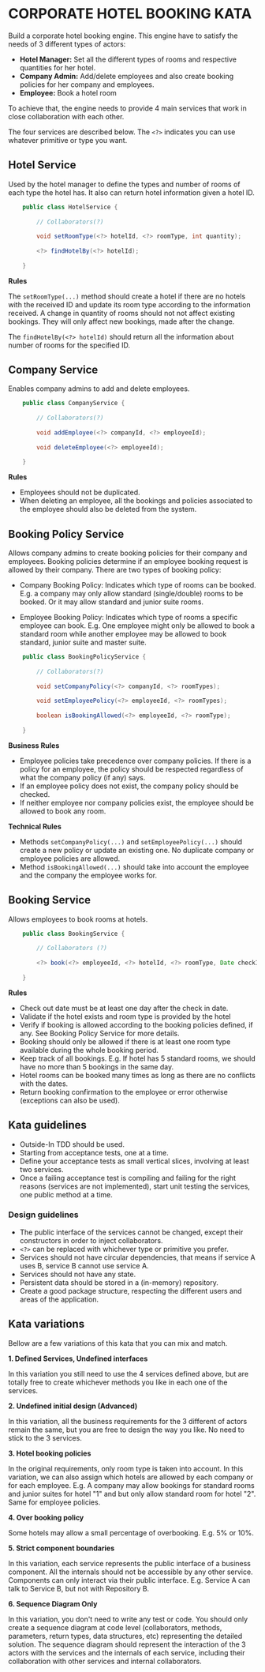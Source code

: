 CORPORATE HOTEL BOOKING KATA
============================

Build a corporate hotel booking engine. This engine have to satisfy the needs of 3 different types of actors:

* **Hotel Manager:** Set all the different types of rooms and respective quantities for her hotel.
* **Company Admin:** Add/delete employees and also create booking policies for her company and employees.
* **Employee:** Book a hotel room

To achieve that, the engine needs to provide 4 main services that work in close collaboration with each other.

The four services are described below. The `<?>` indicates you can use whatever primitive or type you want.

## Hotel Service

Used by the hotel manager to define the types and number of rooms of each type the hotel has. It
also can return hotel information given a hotel ID.

```java
    public class HotelService {
    
        // Collaborators(?)
    
        void setRoomType(<?> hotelId, <?> roomType, int quantity);
        
        <?> findHotelBy(<?> hotelId); 
    
    }
```

**Rules**

The `setRoomType(...)` method should create a hotel if there are no hotels with the received ID and update its
room type according to the information received. A change in quantity of rooms should not not affect existing bookings.
They will only affect new bookings, made after the change.

The `findHotelBy(<?> hotelId)` should return all the information about number of rooms for the specified ID.

## Company Service

Enables company admins to add and delete employees.

```java
    public class CompanyService {
                
        // Collaborators(?)
    
        void addEmployee(<?> companyId, <?> employeeId);
        
        void deleteEmployee(<?> employeeId);
    
    }
```  

**Rules**

* Employees should not be duplicated.
* When deleting an employee, all the bookings and policies associated to the employee should also be deleted from the system.

## Booking Policy Service

Allows company admins to create booking policies for their company and employees. Booking policies
determine if an employee booking request is allowed by their company. There are two types of booking policy:

* Company Booking Policy: Indicates which type of rooms can be booked. E.g. a company may only allow standard (single/double) rooms
  to be booked. Or it may allow standard and junior suite rooms.

* Employee Booking Policy: Indicates which type of rooms a specific employee can book. E.g. One employee might only be
  allowed to book a standard room while another employee may be allowed to book standard, junior suite and master suite.

```java
    public class BookingPolicyService {
    
        // Collaborators(?)
    
        void setCompanyPolicy(<?> companyId, <?> roomTypes);
        
        void setEmployeePolicy(<?> employeeId, <?> roomTypes);
        
        boolean isBookingAllowed(<?> employeeId, <?> roomType);
    
    }
``` 

**Business Rules**

* Employee policies take precedence over company policies. If there is a policy for an employee, the policy should be respected
  regardless of what the company policy (if any) says.
* If an employee policy does not exist, the company policy should be checked.
* If neither employee nor company policies exist, the employee should be allowed to book any room.

**Technical Rules**

* Methods `setCompanyPolicy(...)` and `setEmployeePolicy(...)` should create a new policy or update an existing
  one. No duplicate company or employee policies are allowed.
* Method `isBookingAllowed(...)` should take into account the employee and the company the employee works for.

## Booking Service

Allows employees to book rooms at hotels.

```java
    public class BookingService {
    
        // Collaborators (?)
        
        <?> book(<?> employeeId, <?> hotelId, <?> roomType, Date checkIn, Date checkOut);
    
    }
```

**Rules**

* Check out date must be at least one day after the check in date.
* Validate if the hotel exists and room type is provided by the hotel
* Verify if booking is allowed according to the booking policies defined, if any. See Booking Policy Service for more details.
* Booking should only be allowed if there is at least one room type available during the whole booking period.
* Keep track of all bookings. E.g. If hotel has 5 standard rooms, we should have no more than 5 bookings in the same day.
* Hotel rooms can be booked many times as long as there are no conflicts with the dates.
* Return booking confirmation to the employee or error otherwise (exceptions can also be used).

## Kata guidelines

* Outside-In TDD should be used.
* Starting from acceptance tests, one at a time.
* Define your acceptance tests as small vertical slices, involving at least two services.
* Once a failing acceptance test is compiling and failing for the right reasons (services are not implemented), start
  unit testing the services, one public method at a time.

### Design guidelines

* The public interface of the services cannot be changed, except their constructors in order to inject collaborators.
* `<?>` can be replaced with whichever type or primitive you prefer.
* Services should not have circular dependencies, that means if service A uses B, service B cannot use service A.
* Services should not have any state.
* Persistent data should be stored in a (in-memory) repository.
* Create a good package structure, respecting the different users and areas of the application.


## Kata variations

Bellow are a few variations of this kata that you can mix and match.

**1. Defined Services, Undefined interfaces**

In this variation you still need to use the 4 services defined above, but are totally free to create
whichever methods you like in each one of the services.

**2. Undefined initial design (Advanced)**

In this variation, all the business requirements for the 3 different of actors remain the same, but you
are free to design the way you like. No need to stick to the 3 services.

**3. Hotel booking policies**

In the original requirements, only room type is taken into account. In this variation, we can also assign
which hotels are allowed by each company or for each employee. E.g. A company may allow bookings for
standard rooms and junior suites for hotel "1" and but only allow standard room for hotel "2". Same for
employee policies.

**4. Over booking policy**

Some hotels may allow a small percentage of overbooking. E.g. 5% or 10%.

**5. Strict component boundaries**

In this variation, each service represents the public interface of a business component. All the internals should not
be accessible by any other service. Components can only interact via their public interface.
E.g. Service A can talk to Service B, but not with Repository B.

**6. Sequence Diagram Only**

In this variation, you don't need to write any test or code. You should only create a sequence diagram at
code level (collaborators, methods, parameters, return types, data structures, etc) representing the
detailed solution. The sequence diagram should represent the interaction of the 3 actors with the services and
the internals of each service, including their collaboration with other services and internal collaborators.  



  


 

  


 
 

    